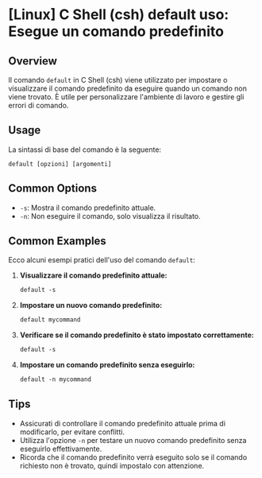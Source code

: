 # [Linux] C Shell (csh) default uso: Esegue un comando predefinito

## Overview
Il comando `default` in C Shell (csh) viene utilizzato per impostare o visualizzare il comando predefinito da eseguire quando un comando non viene trovato. È utile per personalizzare l'ambiente di lavoro e gestire gli errori di comando.

## Usage
La sintassi di base del comando è la seguente:

```
default [opzioni] [argomenti]
```

## Common Options
- `-s`: Mostra il comando predefinito attuale.
- `-n`: Non eseguire il comando, solo visualizza il risultato.

## Common Examples
Ecco alcuni esempi pratici dell'uso del comando `default`:

1. **Visualizzare il comando predefinito attuale:**
   ```csh
   default -s
   ```

2. **Impostare un nuovo comando predefinito:**
   ```csh
   default mycommand
   ```

3. **Verificare se il comando predefinito è stato impostato correttamente:**
   ```csh
   default -s
   ```

4. **Impostare un comando predefinito senza eseguirlo:**
   ```csh
   default -n mycommand
   ```

## Tips
- Assicurati di controllare il comando predefinito attuale prima di modificarlo, per evitare conflitti.
- Utilizza l'opzione `-n` per testare un nuovo comando predefinito senza eseguirlo effettivamente.
- Ricorda che il comando predefinito verrà eseguito solo se il comando richiesto non è trovato, quindi impostalo con attenzione.